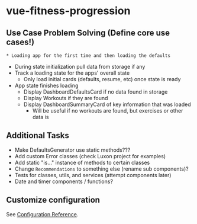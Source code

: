 # vue-fitness-progression

## Use Case Problem Solving (Define core use cases!)

`* Loading app for the first time and then loading the defaults`

- During state initialization pull data from storage if any
- Track a loading state for the apps' overall state
  - Only load initial cards (defaults, resume, etc) once state is ready
- App state finishes loading
  - Display DashboardDefaultsCard if no data found in storage
  - Display Workouts if they are found
  - Display DashboardSummaryCard of key information that was loaded
    - Will be useful if no workouts are found, but exercises or other data is

## Additional Tasks

- Make DefaultsGenerator use static methods???
- Add custom Error classes (check Luxon project for examples)
- Add static "is..." instance of methods to certain classes
- Change `Recommendations` to something else (rename sub components)?
- Tests for classes, utils, and services (attempt components later)
- Date and timer components / functions?

## Customize configuration

See [Configuration Reference](https://cli.vuejs.org/config/).
